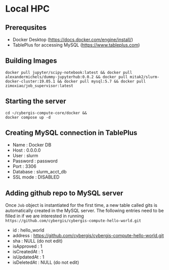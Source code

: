 # Local HPC

## Prerequsites

- Docker Desktop (https://docs.docker.com/engine/install/)
- TablePlus for accessing MySQL (https://www.tableplus.com)

## Building Images

```console
docker pull jupyter/scipy-notebook:latest && docker pull alexandermichels/dummy-jupyterhub:0.0.2 && docker pull mitak2/slurm-docker-cluster:19.05.1 && docker pull mysql:5.7 && docker pull zimoxiao/job_supervisor:latest
```

## Starting the server

```console
cd ~/cybergis-compute-core/docker &&
docker compose up -d
```

## Creating MySQL connection in TablePlus

- Name : Docker DB
- Host : 0.0.0.0
- User : slurm
- Password : password
- Port : 3306
- Database : slurm_acct_db
- SSL mode : DISABLED

## Adding github repo to MySQL server

Once `Job` object is instantiated for the first time, a new table called gits is automatically created in the MySQL server. The following entries need to be filled in if we are interested in running `https://github.com/cybergis/cybergis-compute-hello-world.git`

- id : hello_world
- address : https://github.com/cybergis/cybergis-compute-hello-world.git
- sha : NULL (do not edit)
- isApproved : 1
- isCreatedAt : 1
- isUpdatedAt : 1
- isDeletedAt : NULL (do not edit)
